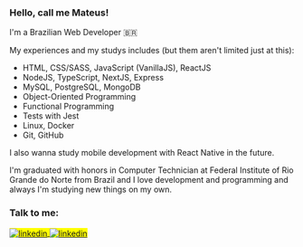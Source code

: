 <div class="section-one"> 
 <h3>Hello, call me Mateus!</h3>

  <p>I'm a Brazilian Web Developer 🇧🇷</p>

  <p>My experiences and my studys includes (but them aren't limited just at this):</p>

  <ul>
    <li>HTML, CSS/SASS, JavaScript (VanillaJS), ReactJS</li>
    <li>NodeJS, TypeScript, NextJS, Express</li>
    <li>MySQL, PostgreSQL, MongoDB</li>
    <li>Object-Oriented Programming</li>
    <li>Functional Programming</li>
    <li>Tests with Jest</li>
    <li>Linux, Docker</li>
    <li>Git, GitHub</li>
  </ul>

  <p>I also wanna study mobile development with React Native in the future.</p>

  <p>I'm graduated with honors in Computer Technician at Federal Institute of Rio Grande do Norte from Brazil and I love development and programming and always I'm studying new things on my own.</p>
</div>

<div  class="section-two">
  <h3>Talk to me:</h3>

  <span align="left" style="background:yellow">
  <a href="https://linkedin.com/in/mateusesm" target="_blank">
    <img align="center" src="https://img.shields.io/badge/-Mateus Macedo-000000?style=flat&logo=linkedin" alt="linkedin"/>
  </a>

  <a href="mailto:mateusemanuel198@gmail.com" target="_blank">
    <img align="center" src="https://img.shields.io/badge/-mateusemanuel198@gmail.com-000000?style=flat&logo=gmail" alt="linkedin"/>
  </a>
  </span> 
</div>



